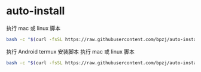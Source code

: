 # auto-install

执行 mac 或 linux 脚本
```bash
bash -c "$(curl -fsSL https://raw.githubusercontent.com/bpzj/auto-install/master/auto-install.sh)" 
```

执行 Android termux 安装脚本
执行 mac 或 linux 脚本
```bash
bash -c "$(curl -fsSL https://raw.githubusercontent.com/bpzj/auto-install/master/android-install.sh)" 
```
